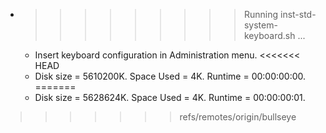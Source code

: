 * >>>>>>>>> Running inst-std-system-keyboard.sh ...
  * Insert keyboard configuration in Administration menu.
<<<<<<< HEAD
  * Disk size = 5610200K. Space Used = 4K. Runtime = 00:00:00:00.
=======
  * Disk size = 5628624K. Space Used = 4K. Runtime = 00:00:00:01.
>>>>>>> refs/remotes/origin/bullseye
